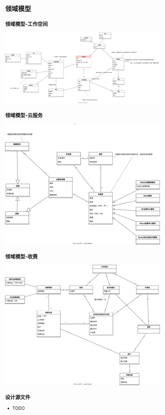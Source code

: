 ## 领域模型

### 领域模型-工作空间
![领域模型1](_media/domain001.svg)

### 领域模型-云服务
![领域模型2](_media/domain002.svg)

### 领域模型-收费
![领域模型3](_media/domain003.svg)

### 设计源文件
- TODO